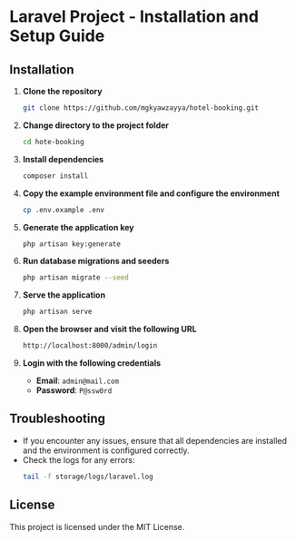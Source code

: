 # Laravel Project - Installation and Setup Guide

## Installation

1. **Clone the repository**
    ```sh
    git clone https://github.com/mgkyawzayya/hotel-booking.git
    ```

2. **Change directory to the project folder**
    ```sh
    cd hote-booking
    ```

3. **Install dependencies**
    ```sh
    composer install
    ```

4. **Copy the example environment file and configure the environment**
    ```sh
    cp .env.example .env
    ```

5. **Generate the application key**
    ```sh
    php artisan key:generate
    ```

6. **Run database migrations and seeders**
    ```sh
    php artisan migrate --seed
    ```

7. **Serve the application**
    ```sh
    php artisan serve
    ```

8. **Open the browser and visit the following URL**
    ```sh
    http://localhost:8000/admin/login
    ```

9. **Login with the following credentials**
    - **Email**: `admin@mail.com`
    - **Password**: `P@ssw0rd`

## Troubleshooting

- If you encounter any issues, ensure that all dependencies are installed and the environment is configured correctly.
- Check the logs for any errors:
    ```sh
    tail -f storage/logs/laravel.log
    ```

## License

This project is licensed under the MIT License.

